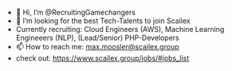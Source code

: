 - 👋 Hi, I’m @RecruitingGamechangers
- 👀 I’m looking for the best Tech-Talents to join Scailex 
-    Currently recruiting: Cloud Engineers (AWS), Machine Learning Engineeers (NLP), (Lead/Senior) PHP-Developers 
- 📫 How to reach me: max.moosler@scailex.group 
- check out: https://www.scailex.group/jobs/#jobs_list
<!---
